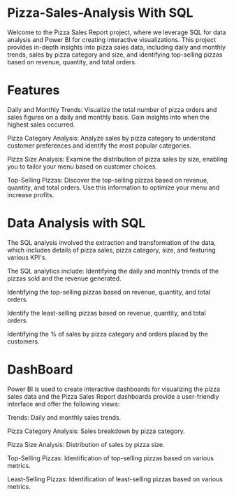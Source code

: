 # Pizza-Sales-Analysis With SQL

Welcome to the Pizza Sales Report project, where we leverage SQL for data analysis and Power BI for creating interactive visualizations. 
This project provides in-depth insights into pizza sales data, including daily and monthly trends, sales by pizza category and size,
and identifying top-selling pizzas based on revenue, quantity, and total orders.

# Features

Daily and Monthly Trends: Visualize the total number of pizza orders and sales figures on a daily and monthly basis. Gain insights into when the highest sales occurred.

Pizza Category Analysis: Analyze sales by pizza category to understand customer preferences and identify the most popular categories.

Pizza Size Analysis: Examine the distribution of pizza sales by size, enabling you to tailor your menu based on customer choices.

Top-Selling Pizzas: Discover the top-selling pizzas based on revenue, quantity, and total orders. Use this information to optimize your menu and increase profits.

# Data Analysis with SQL
The SQL analysis involved the extraction and transformation of the data, which includes details of pizza sales, pizza category, size, and featuring various KPI's. 

The SQL analytics include:
Identifying the daily and monthly trends of the pizzas sold and the revenue generated.

Identifying the top-selling pizzas based on revenue, quantity, and total orders.

Identify the least-selling pizzas based on revenue, quantity, and total orders.

Identifying the % of sales by pizza category and orders placed by the customers.

# DashBoard 

Power BI is used to create interactive dashboards for visualizing the pizza sales data and the Pizza Sales Report dashboards provide
a user-friendly interface and offer the following views:

Trends: Daily and monthly sales trends.

Pizza Category Analysis: Sales breakdown by pizza category.

Pizza Size Analysis: Distribution of sales by pizza size.

Top-Selling Pizzas: Identification of top-selling pizzas based on various metrics.

Least-Selling Pizzas: Identification of least-selling pizzas based on various metrics.



